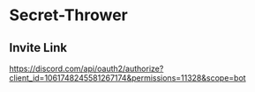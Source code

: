 # Secret-Thrower
## Invite Link
https://discord.com/api/oauth2/authorize?client_id=1061748245581267174&permissions=11328&scope=bot